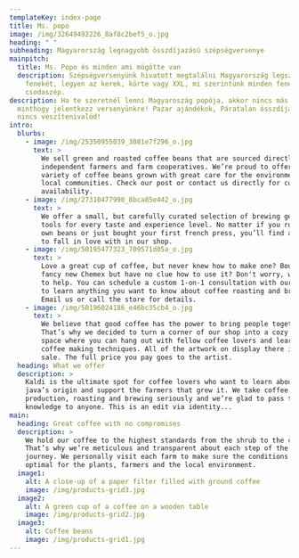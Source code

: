```yaml
---
templateKey: index-page
title: Ms. popo
image: /img/32649492226_8af8c2bef5_o.jpg
heading: " "
subheading: Magyarország legnagyobb összdíjazású szépségversenye
mainpitch:
  title: Ms. Popo és minden ami mögötte van
  description: Szépségversenyünk hivatott megtalálni Magyarország legszebb
    fenekét, legyen az kerek, körte vagy XXL, mi szerintünk minden fenék
    csodaszép.
description: Ha te szeretnél lenni Magyaroszág popója, akkor nincs más dolgod,
  minthogy jelentkezz versenyünkre! Pazar ajándékok, Páratalan összdíjazás,
  nincs veszítenivalód!
intro:
  blurbs:
    - image: /img/25350955039_3081e7f296_o.jpg
      text: >
        We sell green and roasted coffee beans that are sourced directly from
        independent farmers and farm cooperatives. We’re proud to offer a
        variety of coffee beans grown with great care for the environment and
        local communities. Check our post or contact us directly for current
        availability.
    - image: /img/27310477990_8bca85e442_o.jpg
      text: >
        We offer a small, but carefully curated selection of brewing gear and
        tools for every taste and experience level. No matter if you roast your
        own beans or just bought your first french press, you’ll find a gadget
        to fall in love with in our shop.
    - image: /img/50195477323_709571d05a_o.jpg
      text: >
        Love a great cup of coffee, but never knew how to make one? Bought a
        fancy new Chemex but have no clue how to use it? Don't worry, we’re here
        to help. You can schedule a custom 1-on-1 consultation with our baristas
        to learn anything you want to know about coffee roasting and brewing.
        Email us or call the store for details.
    - image: /img/50196024186_e46bc35cb4_o.jpg
      text: >
        We believe that good coffee has the power to bring people together.
        That’s why we decided to turn a corner of our shop into a cozy meeting
        space where you can hang out with fellow coffee lovers and learn about
        coffee making techniques. All of the artwork on display there is for
        sale. The full price you pay goes to the artist.
  heading: What we offer
  description: >
    Kaldi is the ultimate spot for coffee lovers who want to learn about their
    java’s origin and support the farmers that grew it. We take coffee
    production, roasting and brewing seriously and we’re glad to pass that
    knowledge to anyone. This is an edit via identity...
main:
  heading: Great coffee with no compromises
  description: >
    We hold our coffee to the highest standards from the shrub to the cup.
    That’s why we’re meticulous and transparent about each step of the coffee’s
    journey. We personally visit each farm to make sure the conditions are
    optimal for the plants, farmers and the local environment.
  image1:
    alt: A close-up of a paper filter filled with ground coffee
    image: /img/products-grid3.jpg
  image2:
    alt: A green cup of a coffee on a wooden table
    image: /img/products-grid2.jpg
  image3:
    alt: Coffee beans
    image: /img/products-grid1.jpg
---
```

